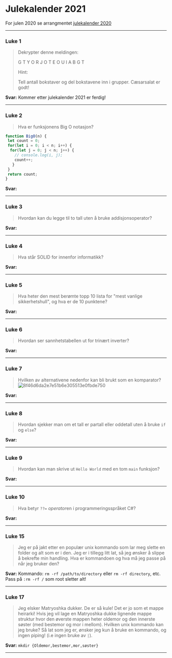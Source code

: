 # Julekalender 2021

For julen 2020 se arrangmentet [julekalender 2020](https://github.com/kodesonen/arrangementer/tree/main/julekalender-2020)

 - - - -

### Luke 1 ###

> Dekrypter denne meldingen:
> 
> G T Y O R J O T E O U I A B G T
> 
> Hint:
>
> Tell antall bokstaver og del bokstavene inn i grupper. Cæsarsalat er godt!

**Svar:**
Kommer etter julekalender 2021 er ferdig!

 - - - -
 
### Luke 2 ###

> Hva er funksjonens Big O notasjon?
```javascript
function BigO(n) {
 let count = 0;
 for(let i = 0; i < n; i++) {
  for(let j = 0; j < n; j++) {
    // console.log(i, j);
    count++;
   }
 }
 return count;
}
```

**Svar:**

 - - - -
 
### Luke 3 ###

> Hvordan kan du legge til to tall uten å bruke addisjonsoperator?

**Svar:**

 - - - -
 
### Luke 4 ###

> Hva står SOLID for innenfor informatikk?

**Svar:**

 - - - -
 
### Luke 5 ###

> Hva heter den mest berømte topp 10 lista for "mest vanlige sikkerhetshull", og hva er de 10 punktene?

**Svar:**

 - - - -
 
### Luke 6 ###

> Hvordan ser sannhetstabellen ut for trinært inverter?

**Svar:**


 - - - -
 
### Luke 7 ###

> Hvilken av alternativene nedenfor kan bli brukt som en komparator?
> ![8f46d6da2e7e51b6e305513e0fbde750](https://user-images.githubusercontent.com/15195014/145109265-9bc66313-bb79-40ec-aaf4-6875726d163f.png)

**Svar:**

 - - - - 
 
### Luke 8 ###

> Hvordan sjekker man om et tall er partall eller oddetall uten å bruke `if` og `else`?

**Svar:**

 - - - -
  
### Luke 9 ###

> Hvordan kan man skrive ut `Hello World` med en tom `main` funksjon?

**Svar:**

 - - - -
   
### Luke 10 ###

> Hva betyr `??=` *operator*en i programmeringsspråket C#?

**Svar:**

 - - - -
 
### Luke 15 ###
> Jeg er på jakt etter en populær unix kommando som lar meg slette en folder og alt som er i den. Jeg er i tillegg litt lat, så jeg ønsker å slippe å bekrefte min handling. Hva er kommandoen og hva må jeg passe på når jeg bruker den? 


**Svar:** Kommando: `rm -rf /path/to/directory` eller `rm -rf directory`, etc. Pass på `:rm -rf /` som root sletter alt!

- - - -
### Luke 17 ###
> Jeg elsker Matryoshka dukker. De er så kule! Det er jo som et mappe heirarki! Hvis jeg vil lage en Matryoshka dukke lignende mappe struktur hvor den øverste mappen heter oldemor og den innerste søster (med bestemor og mor i mellom). Hvilken unix kommando kan jeg bruke? Så lat som jeg er, ønsker jeg kun å bruke en kommando, og ingen piping! (i.e ingen bruke av `|`). 

**Svar:** 
`mkdir {Oldemor,bestemor,mor,søster}`
- - - -
